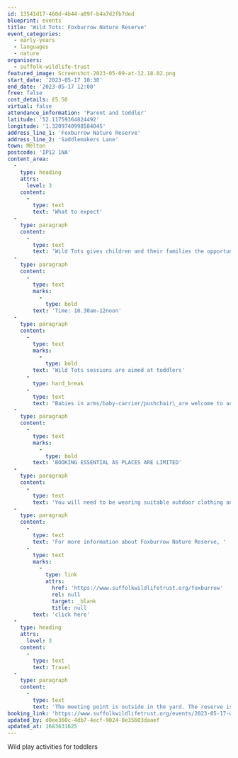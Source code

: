 ```yaml
---
id: 13541d17-460d-4b44-a89f-b4a7d2fb7ded
blueprint: events
title: 'Wild Tots: Foxburrow Nature Reserve'
event_categories:
  - early-years
  - languages
  - nature
organisers:
  - suffolk-wildlife-trust
featured_image: Screenshot-2023-05-09-at-12.18.02.png
start_date: '2023-05-17 10:30'
end_date: '2023-05-17 12:00'
free: false
cost_details: £5.50
virtual: false
attendance_information: 'Parent and toddler'
latitude: '52.11759364824492'
longitude: '1.3209740998584045'
address_line_1: 'Foxburrow Nature Reserve'
address_line_2: 'Saddlemakers Lane'
town: Melton
postcode: 'IP12 1NA'
content_area:
  -
    type: heading
    attrs:
      level: 3
    content:
      -
        type: text
        text: 'What to expect'
  -
    type: paragraph
    content:
      -
        type: text
        text: 'Wild Tots gives children and their families the opportunity to learn and play together outdoors. Guided and child-led hands-on experiences help build confidence, encourage creativity, improve communication and language, develop fine and gross motor skills and, importantly, create shared memories for children and adults.'
  -
    type: paragraph
    content:
      -
        type: text
        marks:
          -
            type: bold
        text: 'Time: 10.30am-12noon'
  -
    type: paragraph
    content:
      -
        type: text
        marks:
          -
            type: bold
        text: 'Wild Tots sessions are aimed at toddlers'
      -
        type: hard_break
      -
        type: text
        text: "Babies in arms/baby-carrier/pushchair\_are welcome to accompany\_an older sibling to the session.\_"
  -
    type: paragraph
    content:
      -
        type: text
        marks:
          -
            type: bold
        text: 'BOOKING ESSENTIAL AS PLACES ARE LIMITED'
  -
    type: paragraph
    content:
      -
        type: text
        text: 'You will need to be wearing suitable outdoor clothing and footwear.'
  -
    type: paragraph
    content:
      -
        type: text
        text: 'For more information about Foxburrow Nature Reserve, '
      -
        type: text
        marks:
          -
            type: link
            attrs:
              href: 'https://www.suffolkwildlifetrust.org/foxburrow'
              rel: null
              target: _blank
              title: null
        text: 'click here'
  -
    type: heading
    attrs:
      level: 3
    content:
      -
        type: text
        text: Travel
  -
    type: paragraph
    content:
      -
        type: text
        text: 'The meeting point is outside in the yard. The reserve is situated off the A12 Melton, Woodbridge.'
booking_link: 'https://www.suffolkwildlifetrust.org/events/2023-05-17-wild-tots-0'
updated_by: d0ee360c-4db7-4ecf-9024-8e35603daaef
updated_at: 1683631625
---
```

Wild play activities for toddlers